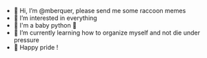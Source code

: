 - 👋 Hi, I’m @mberquer, please send me some raccoon memes
- 👀 I’m interested in everything
- 🐍 I'm a baby python 🐍
- 🌱 I’m currently learning how to organize myself and not die under pressure
- 🌈 Happy pride !

<!---
mberquer/mberquer is a ✨ special ✨ repository because its `README.md` (this file) appears on your GitHub profile.
You can click the Preview link to take a look at your changes.
--->
